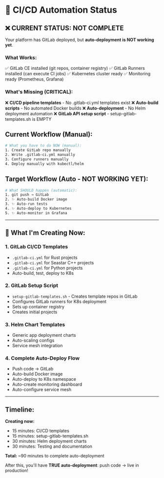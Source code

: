 # 🚀 CI/CD Automation Status

## ❌ CURRENT STATUS: NOT COMPLETE

Your platform has GitLab deployed, but **auto-deployment is NOT working yet**.

### What Works:

✅ GitLab CE installed (git repos, container registry)
✅ GitLab Runners installed (can execute CI jobs)
✅ Kubernetes cluster ready
✅ Monitoring ready (Prometheus, Grafana)

### What's Missing (CRITICAL):

❌ **CI/CD pipeline templates** - No .gitlab-ci.yml templates exist
❌ **Auto-build scripts** - No automated Docker builds
❌ **Auto-deployment** - No Helm deployment automation
❌ **GitLab API setup script** - setup-gitlab-templates.sh is EMPTY

## Current Workflow (Manual):

```bash
# What you have to do NOW (manual):
1. Create GitLab repo manually
2. Write .gitlab-ci.yml manually
3. Configure runners manually
4. Deploy manually with kubectl/helm
```

## Target Workflow (Auto - NOT WORKING YET):

```bash
# What SHOULD happen (automatic):
1. git push → GitLab
2. ✨ Auto-build Docker image
3. ✨ Auto-run tests
4. ✨ Auto-deploy to Kubernetes
5. ✨ Auto-monitor in Grafana
```

---

## 🔧 What I'm Creating Now:

### 1. GitLab CI/CD Templates

- `.gitlab-ci.yml` for Rust projects
- `.gitlab-ci.yml` for Seastar C++ projects
- `.gitlab-ci.yml` for Python projects
- Auto-build, test, deploy to K8s

### 2. GitLab Setup Script

- `setup-gitlab-templates.sh` - Creates template repos in GitLab
- Configures GitLab runners for K8s deployment
- Sets up container registry
- Creates initial projects

### 3. Helm Chart Templates

- Generic app deployment charts
- Auto-scaling configs
- Service mesh integration

### 4. Complete Auto-Deploy Flow

- Push code → GitLab
- Auto-build Docker image
- Auto-deploy to K8s namespace
- Auto-create monitoring dashboard
- Auto-configure service mesh

---

## Timeline:

**Creating now:**

- 15 minutes: CI/CD templates
- 15 minutes: setup-gitlab-templates.sh
- 30 minutes: Helm deployment charts
- 30 minutes: Testing and documentation

**Total:** ~90 minutes to complete auto-deployment

After this, you'll have **TRUE auto-deployment**: push code → live in production!
